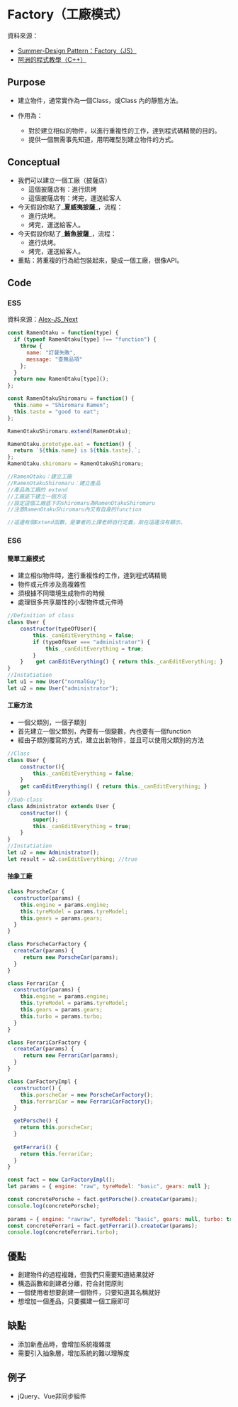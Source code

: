# Factory（工廠模式）

資料來源：

* [Summer-Design Pattern：Factory（JS）](http://cythilya.blogspot.com/2015/06/javascript-design-pattern-factory.html) 
* [阿洲的程式教學（C++）](http://monkeycoding.com/?p=967)

## Purpose

* 建立物件，通常實作為一個Class，或Class 內的靜態方法。 
* 作用為：  


  * 對於建立相似的物件，以進行重複性的工作，達到程式碼精簡的目的。 
  * 提供一個無需事先知道，用明確型別建立物件的方式。

## Conceptual

* 我們可以建立一個工廠（披薩店） 
  * 這個披薩店有：進行烘烤 
  * 這個披薩店有：烤完，運送給客人 
* 今天假設你點了_**夏威夷披薩**_，流程： 
  * 進行烘烤。 
  * 烤完，運送給客人。 
* 今天假設你點了_**鮪魚披薩**_，流程： 
  * 進行烘烤。 
  * 烤完，運送給客人。 
* 重點：將重複的行為給包裝起來，變成一個工廠，很像API。

## Code

### ES5

資料來源：[Alex-JS\_Next](https://www.youtube.com/channel/UCEL8871qFEakpqYpwBSjHNA)

```javascript
const RamenOtaku = function(type) {
  if (typeof RamenOtaku[type] !== "function") {
    throw {
      name: "訂餐失敗",
      message: "查無品項"
    };
  }
  return new RamenOtaku[type]();
};

const RamenOtakuShiromaru = function() {
  this.name = "Shiromaru Ramen";
  this.taste = "good to eat";
};

RamenOtakuShiromaru.extend(RamenOtaku);

RamenOtaku.prototype.eat = function() {
  return `${this.name} is ${this.taste}.`;
};
RamenOtaku.shiromaru = RamenOtakuShiromaru;

//RamenOtaku：建立工廠
//RamenOtakuShiromaru：建立產品
//產品為工廠的 extend
//工廠底下建立一個方法
//設定這個工廠底下的shiromaru為RamenOtakuShiromaru
//注意RamenOtakuShiromaru內又有自身的function

//這邊有個Extend函數，是筆者的上課老師自行定義，故在這邊沒有顯示。
```

### ES6

#### 簡單工廠模式

* 建立相似物件時，進行重複性的工作，達到程式碼精簡
* 物件或元件涉及高複雜性
* 須根據不同環境生成物件的時候
* 處理很多共享屬性的小型物件或元件時

```javascript
//Definition of class
class User {    
    constructor(typeOfUser){
        this._canEditEverything = false;        
        if (typeOfUser === "administrator") {               
            this._canEditEverything = true;
        }
    }    get canEditEverything() { return this._canEditEverything; }
}
//Instatiation
let u1 = new User("normalGuy");
let u2 = new User("administrator");
```

#### 工廠方法

* 一個父類別，一個子類別
* 首先建立一個父類別，內要有一個變數，內也要有一個function
* 經由子類別覆寫的方式，建立出新物件，並且可以使用父類別的方法

```javascript
//Class
class User {
    constructor(){
        this._canEditEverything = false;
    }
    get canEditEverything() { return this._canEditEverything; }
}
//Sub-class
class Administrator extends User {
    constructor() {
        super();
        this._canEditEverything = true;
    }
}
//Instatiation
let u2 = new Administrator();
let result = u2.canEditEverything; //true
```

#### 抽象工廠

```javascript
class PorscheCar {  
  constructor(params) {
    this.engine = params.engine;
    this.tyreModel = params.tyreModel;
    this.gears = params.gears;
  }
}

class PorscheCarFactory {  
  createCar(params) {
     return new PorscheCar(params);
  }
}

class FerrariCar {  
  constructor(params) {
    this.engine = params.engine;
    this.tyreModel = params.tyreModel;
    this.gears = params.gears;
    this.turbo = params.turbo;
  }
}

class FerrariCarFactory {  
  createCar(params) {
     return new FerrariCar(params);
  }
}

class CarFactoryImpl {
  constructor() {
    this.porscheCar = new PorscheCarFactory();
    this.ferrariCar = new FerrariCarFactory();
  }

  getPorsche() {
    return this.porscheCar;
  }
  
  getFerrari() {
    return this.ferrariCar;
  }
}

const fact = new CarFactoryImpl();
let params = { engine: "raw", tyreModel: "basic", gears: null };

const concretePorsche = fact.getPorsche().createCar(params);
console.log(concretePorsche);
  
params = { engine: "rawraw", tyreModel: "basic", gears: null, turbo: true };
const concreteFerrari = fact.getFerrari().createCar(params);
console.log(concreteFerrari.turbo);
```

## 優點

* 創建物件的過程複雜，但我們只需要知道結果就好 
* 構造函數和創建者分離，符合封閉原則 
* 一個使用者想要創建一個物件，只要知道其名稱就好 
* 想增加一個產品，只要擴建一個工廠即可

## 缺點

* 添加新產品時，會增加系統複雜度 
* 需要引入抽象層，增加系統的難以理解度

## 例子

* jQuery、Vue非同步組件







  



